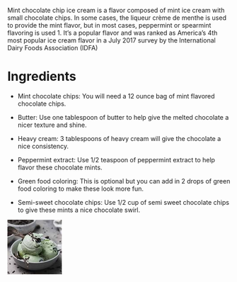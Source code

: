 Mint chocolate chip ice cream is a flavor composed of mint ice cream with small chocolate chips. In some cases, the liqueur crème de menthe is used to provide the mint flavor, but in most cases, peppermint or spearmint flavoring is used 1. It’s a popular flavor and was ranked as America’s 4th most popular ice cream flavor in a July 2017 survey by the International Dairy Foods Association (IDFA)


# Ingredients

- Mint chocolate chips: You will need a 12 ounce bag of mint flavored chocolate chips.

- Butter: Use one tablespoon of butter to help give the melted chocolate a nicer texture and shine.

- Heavy cream: 3 tablespoons of heavy cream will give the chocolate a nice consistency.

- Peppermint extract: Use 1/2 teaspoon of peppermint extract to help flavor these chocolate mints.

- Green food coloring: This is optional but you can add in 2 drops of green food coloring to make these look more fun.

- Semi-sweet chocolate chips: Use 1/2 cup of semi sweet chocolate chips to give these mints a nice chocolate swirl.

![Mint Chocolate photo](./Photos/mintchocolate.jpg)